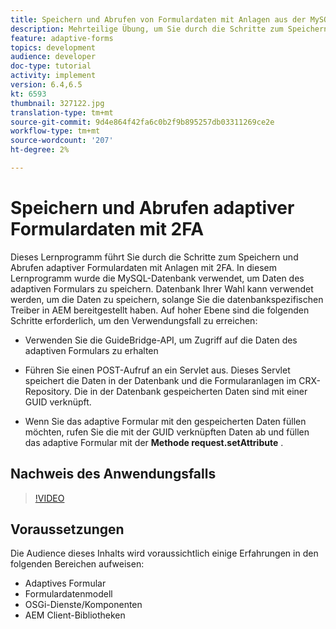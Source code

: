 ```yaml
---
title: Speichern und Abrufen von Formulardaten mit Anlagen aus der MySQL-Datenbank
description: Mehrteilige Übung, um Sie durch die Schritte zum Speichern und Abrufen von Formulardaten mit Anlagen zu führen
feature: adaptive-forms
topics: development
audience: developer
doc-type: tutorial
activity: implement
version: 6.4,6.5
kt: 6593
thumbnail: 327122.jpg
translation-type: tm+mt
source-git-commit: 9d4e864f42fa6c0b2f9b895257db03311269ce2e
workflow-type: tm+mt
source-wordcount: '207'
ht-degree: 2%

---
```



# Speichern und Abrufen adaptiver Formulardaten mit 2FA

Dieses Lernprogramm führt Sie durch die Schritte zum Speichern und Abrufen adaptiver Formulardaten mit Anlagen mit 2FA. In diesem Lernprogramm wurde die MySQL-Datenbank verwendet, um Daten des adaptiven Formulars zu speichern. Datenbank Ihrer Wahl kann verwendet werden, um die Daten zu speichern, solange Sie die datenbankspezifischen Treiber in AEM bereitgestellt haben. Auf hoher Ebene sind die folgenden Schritte erforderlich, um den Verwendungsfall zu erreichen:

* Verwenden Sie die GuideBridge-API, um Zugriff auf die Daten des adaptiven Formulars zu erhalten

* Führen Sie einen POST-Aufruf an ein Servlet aus. Dieses Servlet speichert die Daten in der Datenbank und die Formularanlagen im CRX-Repository. Die in der Datenbank gespeicherten Daten sind mit einer GUID verknüpft.

* Wenn Sie das adaptive Formular mit den gespeicherten Daten füllen möchten, rufen Sie die mit der GUID verknüpften Daten ab und füllen das adaptive Formular mit der **Methode request.setAttribute** .

## Nachweis des Anwendungsfalls

>[!VIDEO](https://video.tv.adobe.com/v/327122?quality=9&learn=on)

## Voraussetzungen

Die Audience dieses Inhalts wird voraussichtlich einige Erfahrungen in den folgenden Bereichen aufweisen:

* Adaptives Formular
* Formulardatenmodell
* OSGi-Dienste/Komponenten
* AEM Client-Bibliotheken
